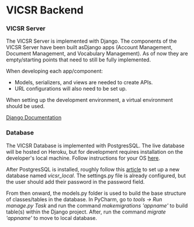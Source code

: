 # VICSR Backend

### VICSR Server
The VICSR Server is implemented with Django. The components of the VICSR Server have been built asDjango apps (Account Management, Document Management, and Vocabulary Management). As of now they are empty/starting points that need to still be fully implemented. 

When developing each app/component: 
* Models, serializers, and views are needed to create APIs. 
* URL configurations will also need to be set up.

When setting up the development environment, a virtual environment should be used.

[Django Documentation](https://docs.djangoproject.com/en/4.0/)


### Database
The VICSR Database is implemented with PostgresSQL. The live database will be hosted on Heroku, but for development requires installation on the developer's local machine. Follow instructions for your OS [here](https://www.postgresqltutorial.com/postgresql-getting-started/).

After PostgresSQL is installed, roughly follow this [article](https://stackpython.medium.com/how-to-start-django-project-with-a-database-postgresql-aaa1d74659d8) to set up a new database named <i>vicsr_local</i>. The settings.py file is already configured, but the user should add their password in the password field.

From then onward, the models.py folder is used to build the base structure of classes/tables in the database. In PyCharm, go to <i>tools -> Run manage.py Task </i> and run the command <i>makemigrations 'appname' </i> to build table(s) within the Django project. After, run the command <i>migrate 'appname'</i> to move to local database.
